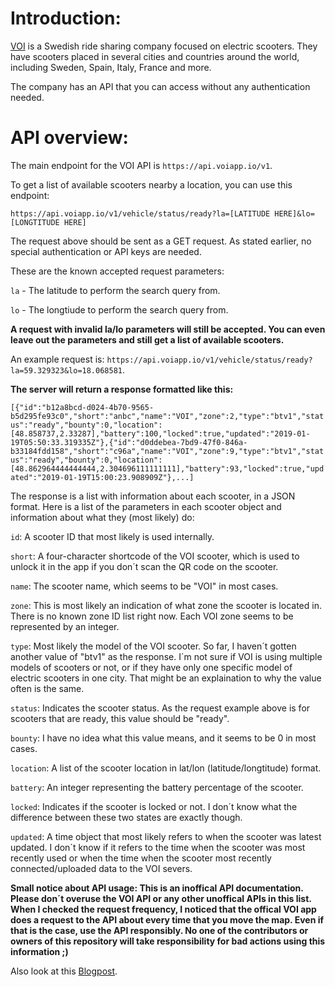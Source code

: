 # Introduction:

[VOI](https://voiscooters.com) is a Swedish ride sharing company focused on electric scooters. They have scooters placed in several cities and countries around the world, including Sweden, Spain, Italy, France and more.

The company has an API that you can access without any authentication needed.

# API overview:

The main endpoint for the VOI API is `https://api.voiapp.io/v1`.

To get a list of available scooters nearby a location, you can use this endpoint:

`https://api.voiapp.io/v1/vehicle/status/ready?la=[LATITUDE HERE]&lo=[LONGTITUDE HERE]`

The request above should be sent as a GET request. As stated earlier, no special authentication or API keys are needed.

These are the known accepted request parameters:

`la` - The latitude to perform the search query from.

`lo` - The longtiude to perform the search query from.

**A request with invalid la/lo parameters will still be accepted. You can even leave out the parameters and still get a list of available scooters.**

An example request is: `https://api.voiapp.io/v1/vehicle/status/ready?la=59.329323&lo=18.068581`.

**The server will return a response formatted like this:**

```[{"id":"b12a8bcd-d024-4b70-9565-b5d295fe93c0","short":"anbc","name":"VOI","zone":2,"type":"btv1","status":"ready","bounty":0,"location":[48.858737,2.33287],"battery":100,"locked":true,"updated":"2019-01-19T05:50:33.319335Z"},{"id":"d0ddebea-7bd9-47f0-846a-b33184fdd158","short":"c96a","name":"VOI","zone":9,"type":"btv1","status":"ready","bounty":0,"location":[48.862964444444444,2.304696111111111],"battery":93,"locked":true,"updated":"2019-01-19T15:00:23.908909Z"},...]```

The response is a list with information about each scooter, in a JSON format. Here is a list of the parameters in each scooter object and information about what they (most likely) do:

`id`: A scooter ID that most likely is used internally.

`short`: A four-character shortcode of the VOI scooter, which is used to unlock it in the app if you don´t scan the QR code on the scooter.

`name`: The scooter name, which seems to be "VOI" in most cases.

`zone`: This is most likely an indication of what zone the scooter is located in. There is no known zone ID list right now. Each VOI zone seems to be represented by an integer.

`type`: Most likely the model of the VOI scooter. So far, I haven´t gotten another value of "btv1" as the response. I´m not sure if VOI is using multiple models of scooters or not, or if they have only one specific model of electric scooters in one city. That might be an explaination to why the value often is the same.

`status`: Indicates the scooter status. As the request example above is for scooters that are ready, this value should be "ready".

`bounty`: I have no idea what this value means, and it seems to be 0 in most cases.

`location`: A list of the scooter location in lat/lon (latitude/longtitude) format.

`battery`: An integer representing the battery percentage of the scooter.

`locked`: Indicates if the scooter is locked or not. I don´t know what the difference between these two states are exactly though.

`updated`: A time object that most likely refers to when the scooter was latest updated. I don´t know if it refers to the time when the scooter was most recently used or when the time when the scooter most recently connected/uploaded data to the VOI severs.

**Small notice about API usage: This is an inoffical API documentation. Please don´t overuse the VOI API or any other unoffical APIs in this list. When I checked the request frequency, I noticed that the offical VOI app does a request to the API about every time that you move the map. Even if that is the case, use the API responsibly. No one of the contributors or owners of this repository will take responsibility for bad actions using this information ;)**

Also look at this [Blogpost](https://medium.com/@h_martos/remote-live-tracking-of-voi-scooters-351689ba3bb9).
